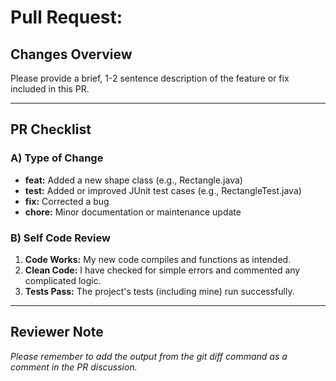 # Pull Request: <Insert a Concise Title Here>

## Changes Overview

Please provide a brief, 1-2 sentence description of the feature or fix included in this PR.

---

## PR Checklist

### A) Type of Change
*  **feat:** Added a new shape class (e.g., Rectangle.java)
*  **test:** Added or improved JUnit test cases (e.g., RectangleTest.java)
*  **fix:** Corrected a bug
*  **chore:** Minor documentation or maintenance update

### B) Self Code Review

1. **Code Works:** My new code compiles and functions as intended.
2. **Clean Code:** I have checked for simple errors and commented any complicated logic.
3. **Tests Pass:** The project's tests (including mine) run successfully.

---

## Reviewer Note

*Please remember to add the output from the git diff command as a comment in the PR discussion.*
